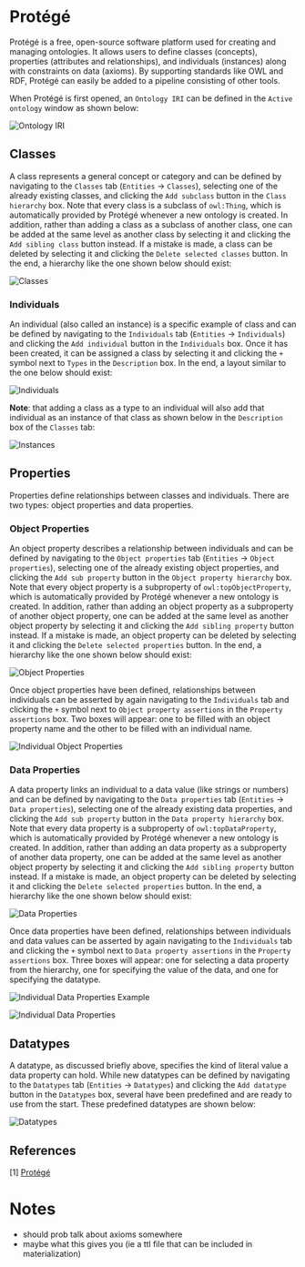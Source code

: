 # Protégé

Protégé is a free, open-source software platform used for creating and managing ontologies. It allows users to define classes (concepts), properties (attributes and relationships), and individuals (instances) along with constraints on data (axioms). By supporting standards like OWL and RDF, Protégé can easily be added to a pipeline consisting of other tools.

When Protégé is first opened, an `Ontology IRI` can be defined in the `Active ontology` window as shown below:

![Ontology IRI](../../pngs/protege-ontology-iri.png)

## Classes

A class represents a general concept or category and can be defined by navigating to the `Classes` tab (`Entities` -> `Classes`), selecting one of the already existing classes, and clicking the `Add subclass` button in the `Class hierarchy` box. Note that every class is a subclass of `owl:Thing`, which is automatically provided by Protégé whenever a new ontology is created. In addition, rather than adding a class as a subclass of another class, one can be added at the same level as another class by selecting it and clicking the `Add sibling class` button instead. If a mistake is made, a class can be deleted by selecting it and clicking the `Delete selected classes` button. In the end, a hierarchy like the one shown below should exist:

![Classes](../../pngs/protege-classes.png)

### Individuals

An individual (also called an instance) is a specific example of class and can be defined by navigating to the `Individuals` tab (`Entities` -> `Individuals`) and clicking the `Add individual` button in the `Individuals` box. Once it has been created, it can be assigned a class by selecting it and clicking the `+` symbol next to `Types` in the `Description` box. In the end, a layout similar to the one below should exist:

![Individuals](../../pngs/protege-individuals.png)

__Note__: that adding a class as a type to an individual will also add that individual as an instance of that class as shown below in the `Description` box of the `Classes` tab:

![Instances](../../pngs/protege-class-instance.png)

## Properties

Properties define relationships between classes and individuals. There are two types: object properties and data properties.

### Object Properties

An object property describes a relationship between individuals and can be defined by navigating to the `Object properties` tab (`Entities` -> `Object properties`), selecting one of the already existing object properties, and clicking the `Add sub property` button in the `Object property hierarchy` box. Note that every object property is a subproperty of `owl:topObjectProperty`, which is automatically provided by Protégé whenever a new ontology is created. In addition, rather than adding an object property as a subproperty of another object property, one can be added at the same level as another object property by selecting it and clicking the `Add sibling property` button instead. If a mistake is made, an object property can be deleted by selecting it and clicking the `Delete selected properties` button. In the end, a hierarchy like the one shown below should exist:

![Object Properties](../../pngs/protege-objectproperties.png)

Once object properties have been defined, relationships between individuals can be asserted by again navigating to the `Individuals` tab and clicking the `+` symbol next to `Object property assertions` in the `Property assertions` box. Two boxes will appear: one to be filled with an object property name and the other to be filled with an individual name.

![Individual Object Properties](../../pngs/protege-individual-objectproperty.png)

### Data Properties

A data property links an individual to a data value (like strings or numbers) and can be defined by navigating to the `Data properties` tab (`Entities` -> `Data properties`), selecting one of the already existing data properties, and clicking the `Add sub property` button in the `Data property hierarchy` box. Note that every data property is a subproperty of `owl:topDataProperty`, which is automatically provided by Protégé whenever a new ontology is created. In addition, rather than adding an data property as a subproperty of another data property, one can be added at the same level as another object property by selecting it and clicking the `Add sibling property` button instead. If a mistake is made, an object property can be deleted by selecting it and clicking the `Delete selected properties` button. In the end, a hierarchy like the one shown below should exist:

![Data Properties](../../pngs/protege-dataproperties.png)

Once data properties have been defined, relationships between individuals and data values can be asserted by again navigating to the `Individuals` tab and clicking the `+` symbol next to `Data property assertions` in the `Property assertions` box. Three boxes will appear: one for selecting a data property from the hierarchy, one for specifying the value of the data, and one for specifying the datatype.

![Individual Data Properties Example](../../pngs/protege-individual-dataproperty-ex.png)

![Individual Data Properties](../../pngs/protege-individual-dataproperty.png)

## Datatypes

A datatype, as discussed briefly above, specifies the kind of literal value a data property can hold. While new datatypes can be defined by navigating to the `Datatypes` tab (`Entities` -> `Datatypes`) and clicking the `Add datatype` button in the `Datatypes` box, several have been predefined and are ready to use from the start. These predefined datatypes are shown below:

![Datatypes](../../pngs/protege-datatypes.png)

## References

[1] [Protégé](https://protege.stanford.edu/)

# Notes
- should prob talk about axioms somewhere
- maybe what this gives you (ie a ttl file that can be included in materialization)
